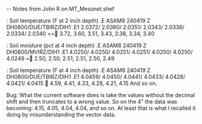 -- Notes from John R on  MT_Mesonet.shef

: Soil temperature (F at 2 inch depth)
.E ASAM8 240419 Z DH0800/DUE/TBIRZ/DIH1
.E1 2.0372/ 2.0360/ 2.0351/ 2.0343/ 2.0338/ 2.0334/ 2.0340  == 3.72, 3.60, 3.51, 3.43, 3.38, 3.34, 3.40

: Soil moisture (pct at 4 inch depth)
.E ASAM8 240419 Z DH0800/MVIRZ/DIH1
.E1 4.0250/ 4.0250/ 4.0251/ 4.0251/ 4.0250/ 4.0250/ 4.0249  = 2.50, 2.50, 2.51, 2.51, 2.50, 2.49

: Soil temperature (F at 4 inch depth)
.E ASAM8 240419 Z DH0800/DUE/TBIRZ/DIH1
.E1 4.0459/ 4.0450/ 4.0441/ 4.0433/ 4.0428/ 4.0421/ 4.0415   4.59, 4.41, 4.33, 4.28, 4.21, 4.15
And so on.

Bug: What the current software does is take the values without the decimal shift and then truncates to a wrong value.  So on the 4” the data was becoming: 4.15, 4.05, 4.04, 4.04,  and so on.
At least that is what I recalled it doing by misunderstanding the vector data.
